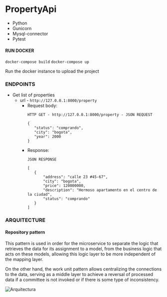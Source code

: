 # PropertyApi
- Python
- Gunicorn 
- Mysql-connector
- Pytest
#### RUN DOCKER
`docker-compose build`
`docker-compose up`
<p>Run the docker instance to upload the project</p>

### ENDPOINTS
* Get list of properties 
  * url - `http://127.0.0.1:8000/property`
    * Request body:
      ```
      HTTP GET - http://127.0.0.1:8000/property - JSON REQUEST
    
      {
         "status": "comprando", 
         "city": "bogota", 
         "year": 2000
      }
      ```
    * Response:
        ```
      JSON RESPONSE
    
      [
           {
               "address": "calle 23 #45-67",
               "city": "bogota",
               "price": 120000000,
               "description": "Hermoso apartamento en el centro de la ciudad",
               "status": "comprando"
           }
      ]
      ```
### ARQUITECTURE
<h4>Repository pattern</h4>
<p>This pattern is used in order for the microservice to separate the logic that retrieves the data for its assignment to a model, from the business logic that acts on these models, allowing this logic layer to be more independent of the mapping layer.</p>
<p>
On the other hand, the work unit pattern allows centralizing the connections to the data, serving as a middle layer to achieve a reversal of processed data if a committee is not invoked or if there is some type of inconsistency.</p>

![Arquitectura](https://drive.google.com/file/d/1ssaP-VJXCvcHOpCNHauKLA0oq-MqEBSv/view?usp=share_link)